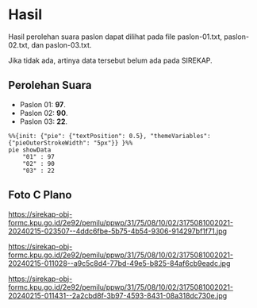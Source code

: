 # Hasil

Hasil perolehan suara paslon dapat dilihat pada file paslon-01.txt, paslon-02.txt, dan paslon-03.txt.

Jika tidak ada, artinya data tersebut belum ada pada SIREKAP.

## Perolehan Suara

 * Paslon 01: **97**.
 * Paslon 02: **90**.
 * Paslon 03: **22**.

```mermaid
%%{init: {"pie": {"textPosition": 0.5}, "themeVariables": {"pieOuterStrokeWidth": "5px"}} }%%
pie showData
    "01" : 97
    "02" : 90
    "03" : 22
```
## Foto C Plano

https://sirekap-obj-formc.kpu.go.id/2e92/pemilu/ppwp/31/75/08/10/02/3175081002021-20240215-023507--4ddc6fbe-5b75-4b54-9306-914297bf1f71.jpg

https://sirekap-obj-formc.kpu.go.id/2e92/pemilu/ppwp/31/75/08/10/02/3175081002021-20240215-011028--a9c5c8d4-77bd-49e5-b825-84af6cb9eadc.jpg

https://sirekap-obj-formc.kpu.go.id/2e92/pemilu/ppwp/31/75/08/10/02/3175081002021-20240215-011431--2a2cbd8f-3b97-4593-8431-08a318dc730e.jpg
